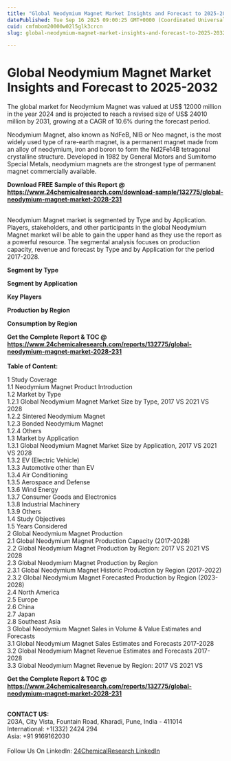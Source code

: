 ```yaml
---
title: "Global Neodymium Magnet Market Insights and Forecast to 2025-2032"
datePublished: Tue Sep 16 2025 09:00:25 GMT+0000 (Coordinated Universal Time)
cuid: cmfmbom20000w02l5glk3crcn
slug: global-neodymium-magnet-market-insights-and-forecast-to-2025-2032-1

---
```


# Global Neodymium Magnet Market Insights and Forecast to 2025-2032

<p>The global market for Neodymium Magnet was valued at US$ 12000 million in the year 2024 and is projected to reach a revised size of US$ 24010 million by 2031, growing at a CAGR of 10.6% during the forecast period.</p><p>
</p><p>Neodymium Magnet, also known as NdFeB, NIB or Neo magnet, is the most widely used type of rare-earth magnet, is a permanent magnet made from an alloy of neodymium, iron and boron to form the Nd2Fe14B tetragonal crystalline structure. Developed in 1982 by General Motors and Sumitomo Special Metals, neodymium magnets are the strongest type of permanent magnet commercially available.</p><div><b>Download FREE Sample of this Report @ 
            <a href="https://www.24chemicalresearch.com/download-sample/132775/global-neodymium-magnet-market-2028-231">
            https://www.24chemicalresearch.com/download-sample/132775/global-neodymium-magnet-market-2028-231</a></b></div><br><p>
</p><p>Neodymium Magnet market is segmented by Type and by Application. Players, stakeholders, and other participants in the global Neodymium Magnet market will be able to gain the upper hand as they use the report as a powerful resource. The segmental analysis focuses on production capacity, revenue and forecast by Type and by Application for the period 2017-2028.</p><p>
</p><p><strong>Segment by Type</strong></p><p>
</p><p>
</p><p></p><p>
</p><p><strong>Segment by Application</strong></p><p>
</p><p>
<strong>Key Players</strong></p><p>
</p><p></p><p>
</p><p>
</p><p><strong>Production by Region</strong></p><p>
</p><p>
</p><p><strong>Consumption by Region</strong></p><p>
</p>

<div><b>Get the Complete Report & TOC @ 
            <a href="https://www.24chemicalresearch.com/reports/132775/global-neodymium-magnet-market-2028-231">
            https://www.24chemicalresearch.com/reports/132775/global-neodymium-magnet-market-2028-231</a></b></div><br>
            <b>Table of Content:</b><p>1 Study Coverage<br />
    1.1 Neodymium Magnet Product Introduction<br />
    1.2 Market by Type<br />
        1.2.1 Global Neodymium Magnet Market Size by Type, 2017 VS 2021 VS 2028<br />
        1.2.2 Sintered Neodymium Magnet<br />
        1.2.3 Bonded Neodymium Magnet<br />
        1.2.4 Others<br />
    1.3 Market by Application<br />
        1.3.1 Global Neodymium Magnet Market Size by Application, 2017 VS 2021 VS 2028<br />
        1.3.2 EV (Electric Vehicle)<br />
        1.3.3 Automotive other than EV<br />
        1.3.4 Air Conditioning<br />
        1.3.5 Aerospace and Defense<br />
        1.3.6 Wind Energy<br />
        1.3.7 Consumer Goods and Electronics<br />
        1.3.8 Industrial Machinery<br />
        1.3.9 Others<br />
    1.4 Study Objectives<br />
    1.5 Years Considered<br />
2 Global Neodymium Magnet Production<br />
    2.1 Global Neodymium Magnet Production Capacity (2017-2028)<br />
    2.2 Global Neodymium Magnet Production by Region: 2017 VS 2021 VS 2028<br />
    2.3 Global Neodymium Magnet Production by Region<br />
        2.3.1 Global Neodymium Magnet Historic Production by Region (2017-2022)<br />
        2.3.2 Global Neodymium Magnet Forecasted Production by Region (2023-2028)<br />
    2.4 North America<br />
    2.5 Europe<br />
    2.6 China<br />
    2.7 Japan<br />
    2.8 Southeast Asia<br />
3 Global Neodymium Magnet Sales in Volume & Value Estimates and Forecasts<br />
    3.1 Global Neodymium Magnet Sales Estimates and Forecasts 2017-2028<br />
    3.2 Global Neodymium Magnet Revenue Estimates and Forecasts 2017-2028<br />
    3.3 Global Neodymium Magnet Revenue by Region: 2017 VS 2021 VS </p>

<div><b>Get the Complete Report & TOC @ 
            <a href="https://www.24chemicalresearch.com/reports/132775/global-neodymium-magnet-market-2028-231">
            https://www.24chemicalresearch.com/reports/132775/global-neodymium-magnet-market-2028-231</a></b></div><br>

<b>CONTACT US:</b><br>
            203A, City Vista, Fountain Road, Kharadi, Pune, India - 411014<br>
            International: +1(332) 2424 294<br>
            Asia: +91 9169162030 <br><br>
            Follow Us On LinkedIn: <a href="https://www.linkedin.com/company/24chemicalresearch/">24ChemicalResearch LinkedIn</a>